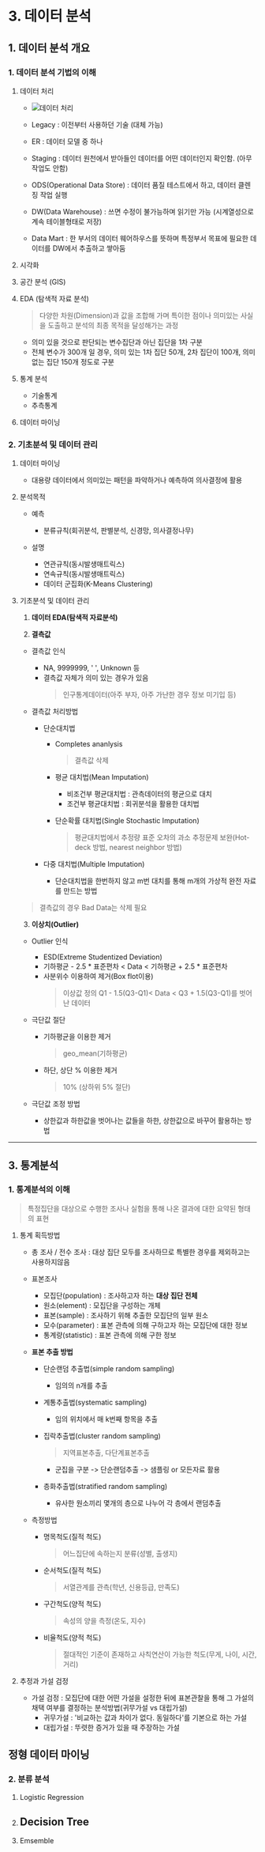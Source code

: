 # 3. 데이터 분석

## 1. 데이터 분석 개요

### 1. 데이터 분석 기법의 이해

1. 데이터 처리

    - ![데이터 처리](../img/ADsP3_1.jpg)

    - Legacy : 이전부터 사용하던 기술 (대체 가능)
    - ER : 데이터 모델 중 하나
    - Staging : 데이터 원천에서 받아들인 데이터를 어떤 데이터인지 확인함. (아무작업도 안함)
    - ODS(Operational Data Store) : 데이터 품질 테스트에서 하고, 데이터 클렌징 작업 실행
    - DW(Data Warehouse) : 쓰면 수정이 불가능하며 읽기만 가능 (시계열성으로 계속 테이블형태로 저장)
    - Data Mart : 한 부서의 데이터 웨어하우스를 뜻하며 특정부서 목표에 필요한 데이터를 DW에서 추출하고 쌓아둠

2. 시각화

3. 공간 분석 (GIS)

4. EDA (탐색적 자료 분석)
    > 다양한 차원(Dimension)과 값을 조합해 가며 특이한 점이나 의미있는 사실을 도출하고 분석의 최종 목적을 달성해가는 과정

    - 의미 있을 것으로 판단되는 변수집단과 아닌 집단을 1차 구분
    - 전체 변수가 300개 일 경우, 의미 있는 1차 집단 50개, 2차 집단이 100개, 의미 없는 집단 150개 정도로 구분

5. 통계 분석
    - 기술통계
    - 추측통계

6. 데이터 마이닝

### 2. 기초분석 및 데이터 관리
1. 데이터 마이닝
    - 대용량 데이터에서 의미있는 패턴을 파악하거나 예측하여 의사결정에 활용

2. 분석목적
    - 예측
      - 분류규칙(회귀분석, 판별분석, 신경망, 의사결정나무)
    
    - 설명
      - 연관규칙(동시발생매트릭스)
      - 연속규칙(동시발생매트릭스)
      - 데이터 군집화(K-Means Clustering)

3. 기초분석 및 데이터 관리
    1. **데이터 EDA(탐색적 자료분석)**

    2. **결측값**
      - 결측값 인식
        - NA, 9999999, ' ', Unknown 등
        - 결측값 자체가 의미 있는 경우가 있음
          > 인구통계데이터(아주 부자, 아주 가난한 경우 정보 미기입 등) 

      - 결측값 처리방법
        - 단순대치법
          - Completes ananlysis
            > 결측값 삭제 
          - 평균 대치법(Mean Imputation)
            - 비조건부 평균대치법 : 관측데이터의 평균으로 대치
            - 조건부 평균대치법 : 회귀분석을 활용한 대치법

          - 단순확률 대치법(Single Stochastic Imputation)
            > 평균대치법에서 추정량 표준 오차의 과소 추정문제 보완(Hot-deck 방법, nearest neighbor 방법)

        - 다중 대치법(Multiple Imputation)
          - 단순대치법을 한번하지 않고 m번 대치를 통해 m개의 가상적 완전 자료를 만드는 방법
      
      > 결측값의 경우 Bad Data는 삭제 필요
    
    3. **이상치(Outlier)**
      - Outlier 인식
        - ESD(Extreme Studentized Deviation)
        - 기하평균 - 2.5 * 표준편차 < Data < 기하평균 + 2.5 * 표준편차
        - 사분위수 이용하여 제거(Box flot이용)
          > 이상값 정의 Q1 - 1.5(Q3-Q1)< Data < Q3 + 1.5(Q3-Q1)를 벗어난 데이터

      - 극단값 절단
        - 기하평균을 이용한 제거
          > geo_mean(기하평균)

        - 하단, 상단 % 이용한 제거
          > 10% (상하위 5% 절단)
      
      - 극단값 조정 방법
        - 상한값과 하한값을 벗어나는 값들을 하한, 상한값으로 바꾸어 활용하는 방법


---

## 3. 통계분석

### 1. 통계분석의 이해
> 특정집단을 대상으로 수행한 조사나 실험을 통해 나온 결과에 대한 요약된 형태의 표현

1. 통계 획득방법
    
    - 총 조사 / 전수 조사 : 대상 집단 모두를 조사하므로 특별한 경우를 제외하고는 사용하지않음

    - 표본조사
      - 모집단(population) : 조사하고자 하는 **대상 집단 전체**
      - 원소(element) : 모집단을 구성하는 개체
      - 표본(sample) : 조사하기 위해 추출한 모집단의 일부 원소
      - 모수(parameter) : 표본 관측에 의해 구하고자 하는 모집단에 대한 정보
      - 통계량(statistic) : 표본 관측에 의해 구한 정보

    - **표본 추출 방법**
      - 단순랜덤 추출법(simple random sampling)
        - 임의의 n개를 추출
      
      - 계통추출법(systematic sampling)
        - 임의 위치에서 매 k번째 항목을 추출
      
      - 집락추출법(cluster random sampling)
        > 지역표본추출, 다단계표본추출
        - 군집을 구분 -> 단순랜덤추출 -> 샘플링 or 모든자료 활용
      
      - 층화추출법(stratified random sampling)
        - 유사한 원소끼리 몇개의 층으로 나누어 각 층에서 랜덤추출

    - 측정방법
      - 명목척도(질적 척도)
        > 어느집단에 속하는지 분류(성별, 출생지)
      - 순서척도(질적 척도)
        > 서열관계를 관측(학년, 신용등급, 만족도)
      - 구간척도(양적 척도)
        > 속성의 양을 측정(온도, 지수)
      - 비율척도(양적 척도)
        > 절대적인 기준이 존재하고 사칙연산이 가능한 척도(무게, 나이, 시간, 거리)    

2. 추정과 가설 검정

    - 가설 검정 : 모집단에 대한 어떤 가설을 설정한 뒤에 표본관찰을 통해 그 가설의 채택 여부를 결정하는 분석방법(귀무가설 vs 대립가설)
      - 귀무가설 : '비교하는 값과 차이가 없다. 동일하다'를 기본으로 하는 가설
      - 대립가설 : 뚜렷한 증거가 있을 때 주장하는 가설


## 정형 데이터 마이닝

### 2. 분류 분석
1. Logistic Regression
2. Decision Tree
    -  



3. Emsemble